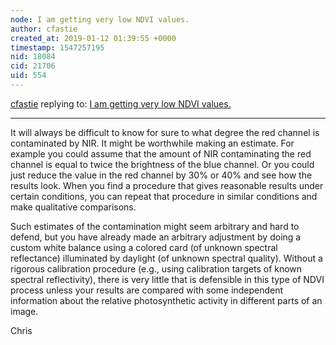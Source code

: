 ```yaml
---
node: I am getting very low NDVI values.
author: cfastie
created_at: 2019-01-12 01:39:55 +0000
timestamp: 1547257195
nid: 18084
cid: 21706
uid: 554
---
```




[cfastie](../profile/cfastie) replying to: [I am getting very low NDVI values.](../notes/Anice/01-09-2019/i-am-getting-very-low-ndvi-values)

----
It will always be difficult to know for sure to what degree the red channel is contaminated by NIR. It might be worthwhile making an estimate. For example you could assume that the amount of NIR contaminating the red channel is equal to twice the brightness of the blue channel. Or you could just reduce the value in the red channel by 30% or 40% and see how the results look. When you find a procedure that gives reasonable results under certain conditions, you can repeat that procedure in similar conditions and make qualitative comparisons.

Such estimates of the contamination might seem arbitrary and hard to defend, but you have already made an arbitrary adjustment by doing a custom white balance using a colored card (of unknown spectral reflectance) illuminated by daylight (of unknown spectral quality). Without a rigorous calibration procedure (e.g., using calibration targets of known spectral reflectivity), there is very little that is defensible in this type of NDVI process unless your results are compared with some independent information about the relative photosynthetic activity in different parts of an image.

Chris